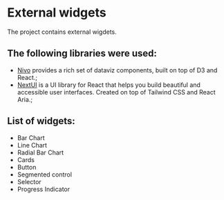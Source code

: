 # External widgets

The project contains external wigdets.

## The following libraries were used:
 - [Nivo](https://nivo.rocks) provides a rich set of dataviz components, built on top of D3 and React.;
 - [NextUI](https://nextui.org) is a UI library for React that helps you build beautiful and accessible user interfaces. Created on top of Tailwind CSS and React Aria.;

## List of widgets:
 - Bar Chart
 - Line Chart
 - Radial Bar Chart
 - Cards
 - Button
 - Segmented control
 - Selector
 - Progress Indicator
